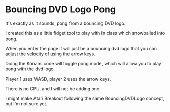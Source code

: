 # Bouncing DVD Logo Pong

It's exactly as it sounds, pong from a bouncing DVD logo.

I created this as a little fidget tool to play with in class which snowballed into pong.

When you enter the page it will just be a bouncing dvd logo that you can adjust the velocity of using the arrow keys.

Doing the Konami code will toggle pong mode, which will allow you to play pong with the dvd logo.

Player 1 uses WASD, player 2 uses the arrow keys.

There is no CPU, and I will not be adding one.

I might make Atari Breakout following the same BouncingDVDLogo concept, but I'm not sure yet.